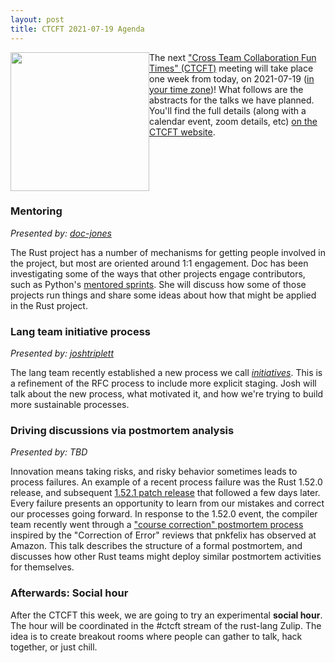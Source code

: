 ```yaml
---
layout: post
title: CTCFT 2021-07-19 Agenda
---
```


<img src="https://raw.githubusercontent.com/rust-ctcft/ctcft/main/img/camprust.png" width="222" style="float:left;"/> The next ["Cross Team Collaboration Fun Times" (CTCFT)][ctcft] meeting will take place one week from today, on 2021-07-19 ([in your time zone](https://everytimezone.com/s/0b504718))! What follows are the abstracts for the talks we have planned. You'll find the full details (along with a calendar event, zoom details, etc) [on the CTCFT website](https://rust-ctcft.github.io/ctcft/meetings/2021-07-19.html).

<div style="clear:both;"></div>

### Mentoring

_Presented by: [doc-jones]_

The Rust project has a number of mechanisms for getting people involved in the project, but most are oriented around 1:1 engagement. Doc has been investigating some of the ways that other projects engage contributors, such as Python's [mentored sprints](https://www.mentored-sprints.dev/). She will discuss how some of those projects run things and share some ideas about how that might be applied in the Rust project.

### Lang team initiative process

_Presented by: [joshtriplett]_

The lang team recently established a new process we call [_initiatives_]. This is a refinement of the RFC process to include more explicit staging. Josh will talk about the new process, what motivated it, and how we're trying to build more sustainable processes.

[_initiatives_]: https://github.com/rust-lang/lang-team/pull/105

### Driving discussions via postmortem analysis

_Presented by: TBD_

Innovation means taking risks, and risky behavior sometimes leads to process failures. An example of a recent process failure was the Rust 1.52.0 release, and subsequent [1.52.1 patch release][] that followed a few days later. Every failure presents an opportunity to learn from our mistakes and correct our processes going forward. In response to the 1.52.0 event, the compiler team recently went through a ["course correction" postmortem process][fingerprint coe] inspired by the "Correction of Error" reviews that pnkfelix has observed at Amazon. This talk describes the structure of a formal postmortem, and discusses how other Rust teams might deploy similar postmortem activities for themselves.

[1.52.1 patch release]: https://blog.rust-lang.org/2021/05/10/Rust-1.52.1.html
[fingerprint coe]: https://hackmd.io/DhKzaRUgTVGSmhW8Mj0c8A

### Afterwards: Social hour

After the CTCFT this week, we are going to try an experimental **social hour**. The hour will be coordinated in the #ctcft stream of the rust-lang Zulip. The idea is to create breakout rooms where people can gather to talk, hack together, or just chill.

[ctcft]: https://rust-ctcft.github.io/ctcft/
[calendar event]: https://calendar.google.com/event?action=TEMPLATE&tmeid=MmNqaGg4Y3U1c3IzMXNrdHY3bWYydmwzZm8gN24wdnZvcWZlMGtibms2aTA0dWl1NTJ0MzBAZw&tmsrc=7n0vvoqfe0kbnk6i04uiu52t30%40group.calendar.google.com
[nikomatsakis]: https://github.com/nikomatsakis/
[pnkfelix]: https://github.com/pnkfelix/
[doc-jones]: https://github.com/doc-jones/
[joshtriplett]: https://github.com/joshtriplett/
